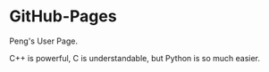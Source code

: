 # GitHub-Pages
Peng's User Page.

C++ is powerful, C is understandable, but Python is so much easier.


